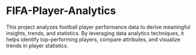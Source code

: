 # FIFA-Player-Analytics
This project analyzes football player performance data to derive meaningful insights, trends, and statistics. By leveraging data analytics techniques, it helps identify top-performing players, compare attributes, and visualize trends in player statistics.
